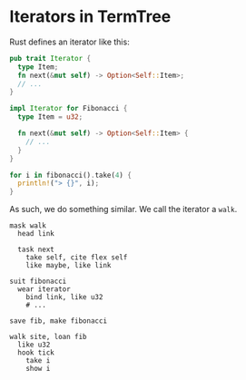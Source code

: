 # Iterators in TermTree

Rust defines an iterator like this:

```rs
pub trait Iterator {
  type Item;
  fn next(&mut self) -> Option<Self::Item>;
  // ...
}

impl Iterator for Fibonacci {
  type Item = u32;

  fn next(&mut self) -> Option<Self::Item> {
    // ...
  }
}

for i in fibonacci().take(4) {
  println!("> {}", i);
}
```

As such, we do something similar. We call the iterator a `walk`.

```
mask walk
  head link

  task next
    take self, cite flex self
    like maybe, like link

suit fibonacci
  wear iterator
    bind link, like u32
    # ...

save fib, make fibonacci

walk site, loan fib
  like u32
  hook tick
    take i
    show i
```
